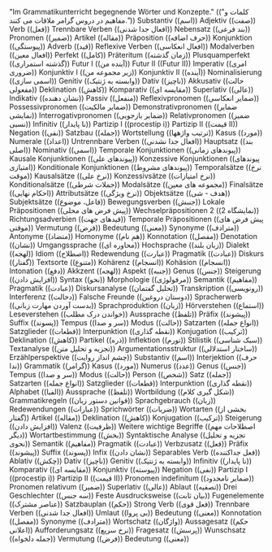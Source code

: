 "Im Grammatikunterricht begegnende Wörter und Konzepte." (("کلمات و مفاهیم در دروس گرامر ملاقات می کنند."))
Substantiv ((اسم))
Adjektiv ((صفت))
Verb ((فعل))
Trennbare Verben ((افعال جدا شدنی))
Nebensatz ((بند فرعی))
Pronomen ((ضمیر))
Artikel ((مقاله))
Präposition ((حرف اضافه))
Konjunktion ((پیوستگی))
Adverb ((قید))
Reflexive Verben ((افعال انعکاسی))
Modalverben ((افعال معین))
Perfekt ((کامل))
Präteritum ((زمان گذشته))
Plusquamperfekt ((گذشته استمراری))
Futur I ((آینده من))
Futur II ((Futur II))
Imperativ ((امری ضروری))
Konjunktiv I ((زیر مجموعه من))
Konjunktiv II ((آینده))
Nominalisierung ((اسمی سازی))
Genitiv ((وابسته به ژنتیک))
Dativ ((ناچیز))
Akkusativ ((حالت مفعولی))
Deklination ((کاهش))
Komparativ ((مقایسه ای))
Superlativ ((عالی))
Indikativ ((نشان دهنده))
Passiv ((منفعل))
Reflexivpronomen ((ضمایر انعکاسی))
Possessivpronomen ((ضمایر مالکیت))
Demonstrativpronomen ((ضمایر نمایشی))
Interrogativpronomen ((ضمایر بازجویی))
Relativpronomen ((ضمیر نسبی))
Infinitiv ((نا پایدار))
Partizip I ((procestip i))
Partizip II ((قیمت II))
Negation ((نفی))
Satzbau ((جمله))
Wortstellung ((ترتیب واژهها))
Kasus ((مورد))
Numerale ((اعداد))
Untrennbare Verben ((افعال جدا نشدنی))
Hauptsatz ((بند اصلی))
Nominativ ((اسمی))
Temporale Konjunktionen ((پیوندهای زمانی))
Kausale Konjunktionen ((پیوندهای علی))
Konzessive Konjunktionen ((پیوندهای امتیازی))
Konditionale Konjunktionen ((پیوندهای مشروط))
Temporalsätze ((نرخ موقت))
Kausalsätze ((نرخ علی))
Konzessivsätze ((نرخ امتیازات))
Konditionalsätze ((جملات شرطی))
Modalsätze ((مجموعه های معین))
Finalsätze ((احکام نهایی))
Attributsätze ((نرخ ویژگی))
Objektsätze ((هدف - شی))
Subjektsätze ((فاعل، موضوع))
Bewegungsverben ((جنبش))
Lokale Präpositionen ((پیش فرض های محلی))
Wechselpräpositionen 2 ((نمایشگاه 2))
Richtungsadverbien ((قیدهای جهت))
Temporale Präpositionen ((پیش فرض های موقتی))
Vermutung ((فرض))
Bedeutung ((معنی))
Synonyme ((مترادف))
Antonyme ((متضاد))
Homonyme ((هم نام))
Konnotation ((مفصل))
Denotation ((نشان))
Umgangssprache ((محاوره ای))
Hochsprache ((زبان بلند))
Dialekt ((لهجه))
Idiom ((اصطلاح))
Redewendung ((عبارت))
Pragmatik ((عبادت))
Diskurs ((گفتار))
Textsorte ((متنوع))
Kohärenz ((انسجام))
Kohäsion ((انسجام))
Intonation ((دفع))
Akkzent ((لهجه))
Aspekt ((جنبه))
Genus ((جنس))
Steigerung ((افزایش دادن))
Syntax ((نحو))
Morphologie ((مرفولوژی))
Semantik ((مفاهیم))
Pragmatik ((عبادت))
Diskursanalyse ((تحلیل گفتمان))
Transkription ((رونویسی))
Interferenz ((دخالت))
Falsche Freunde ((دوستان دروغین))
Spracherwerb ((بدست آوردن مهارت زبانی))
Sprachproduktion ((زبان))
Hörverstehen ((استماع))
Leseverstehen ((خواندن درک مطلب))
Aussprache ((تلفظ))
Präfix ((پیشوند))
Suffix ((پسوند))
Tempus ((سر و صدا))
Modus ((حالت))
Satzarten ((انواع جمله))
Satzglieder ((قطعات))
Interpunktion ((نقطه گذاری))
Konjugation ((ترکیب))
Deklination ((کاهش))
Partikel ((ذره))
Inflektion ((تورم))
Stilistik ((سبک شناسی))
Textanalyse ((تجزیه و تحلیل متن))
Argumentationsstruktur ((ساختار استدلالی))
Erzählperspektive ((چشم انداز روایت))
Substantiv ((اسم))
Interjektion ((حرف ندا))
Grammatik ((گرامر))
Kasus ((مورد))
Numerus ((عدد))
Genus ((جنس))
Tempus ((سر و صدا))
Modus ((حالت))
Person ((شخص))
Satz ((جمله))
Satzarten ((انواع جمله))
Satzglieder ((قطعات))
Interpunktion ((نقطه گذاری))
Alphabet ((الفبا))
Aussprache ((تلفظ))
Wortbildung ((شکل گیری کلام))
Grammatikregeln ((قوانین دستور زبان))
Sprachgebrauch ((زبان))
Redewendungen ((عبارات))
Sprichwörter ((ضربات))
Wortarten ((بخشی از گفتار))
Artikel ((مقاله))
Deklination ((کاهش))
Konjugation ((ترکیب))
Steigerung ((افزایش دادن))
Valenz ((ظرفیت))
Weitere wichtige Begriffe ((اصطلاحات مهم دیگر))
Wortartbestimmung ((بخش))
Syntaktische Analyse ((تجزیه و تحلیل نحوی))
Semantik ((مفاهیم))
Pragmatik ((عبادت))
Verbzusatz ((فعل))
Präfix ((پیشوند))
Suffix ((پسوند))
Infix ((نشان دادن))
Separables Verb ((فعل جداکننده))
Ablativ ((چکش))
Dativ ((ناچیز))
Genitiv ((وابسته به ژنتیک))
Infinitiv ((نا پایدار))
Komparativ ((مقایسه ای))
Konjunktiv ((پیوسته))
Negation ((نفی))
Partizip I ((procestip i))
Partizip II ((قیمت II))
Pronomen indefinitum ((ضمایر نامحدود))
Pronomen relativum ((ضمیر))
Superlativ ((عالی))
Ablaut ((تصفیه))
Drei Geschlechter ((سه جنس))
Feste Ausdrucksweise ((بیان ثابت))
Fugenelemente ((عناصر مشترک))
Satzbauplan ((حکم))
Strong Verb ((فعل قوی))
Trennbare Verben ((افعال جدا شدنی))
Umlaut ((بی پروا))
Bedeutung ((معنی))
Konnotation ((مفصل))
Synonyme ((مترادف))
Wortschatz ((واژگان))
Aussagesatz ((حکم اعلانی))
Aufforderungsatz ((نرخ سریع))
Fragesatz ((پرسش))
Wunschsatz ((جمله دلخواه))
Vermutung ((فرض))
Bedeutung ((معنی))
